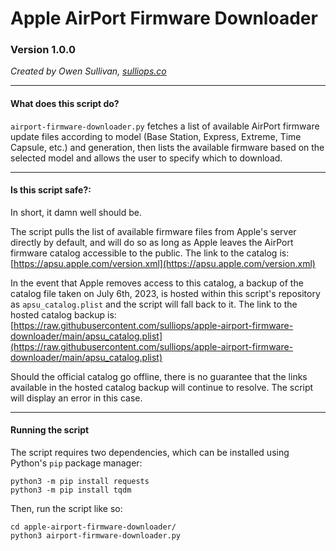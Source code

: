 # Apple AirPort Firmware Downloader

### Version 1.0.0

*Created by Owen Sullivan, [sulliops.co](https://sulliops.co)*

----

#### What does this script do?

`airport-firmware-downloader.py` fetches a list of available AirPort firmware update files according to model (Base Station, Express, Extreme, Time Capsule, etc.) and generation, then lists the available firmware based on the selected model and allows the user to specify which to download.

----

#### Is this script safe?:

In short, it damn well should be.

The script pulls the list of available firmware files from Apple's server directly by default, and will do so as long as Apple leaves the AirPort firmware catalog accessible to the public. The link to the catalog is: [https://apsu.apple.com/version.xml](https://apsu.apple.com/version.xml)

In the event that Apple removes access to this catalog, a backup of the catalog file taken on July 6th, 2023, is hosted within this script's repository as `apsu_catalog.plist` and the script will fall back to it. The link to the hosted catalog backup is: [https://raw.githubusercontent.com/sulliops/apple-airport-firmware-downloader/main/apsu_catalog.plist](https://raw.githubusercontent.com/sulliops/apple-airport-firmware-downloader/main/apsu_catalog.plist)

Should the official catalog go offline, there is no guarantee that the links available in the hosted catalog backup will continue to resolve. The script will display an error in this case.

----

#### Running the script

The script requires two dependencies, which can be installed using Python's `pip` package manager:

```
python3 -m pip install requests
python3 -m pip install tqdm
```

Then, run the script like so:

```
cd apple-airport-firmware-downloader/
python3 airport-firmware-downloader.py
```